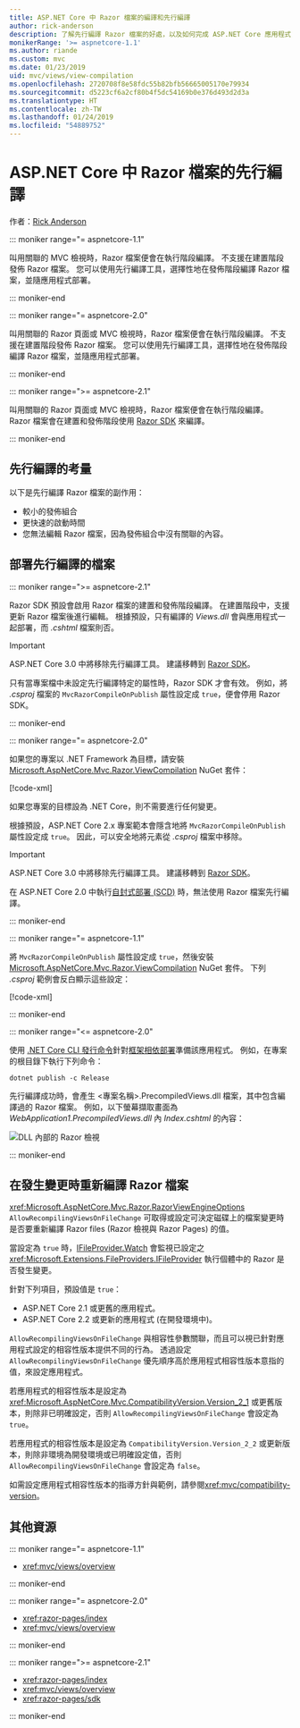 ```yaml
---
title: ASP.NET Core 中 Razor 檔案的編譯和先行編譯
author: rick-anderson
description: 了解先行編譯 Razor 檔案的好處，以及如何完成 ASP.NET Core 應用程式中 Razor 檔案的先行編譯。
monikerRange: '>= aspnetcore-1.1'
ms.author: riande
ms.custom: mvc
ms.date: 01/23/2019
uid: mvc/views/view-compilation
ms.openlocfilehash: 2720708f8e58fdc55b82bfb56665005170e79934
ms.sourcegitcommit: d5223cf6a2cf80b4f5dc54169b0e376d493d2d3a
ms.translationtype: HT
ms.contentlocale: zh-TW
ms.lasthandoff: 01/24/2019
ms.locfileid: "54889752"
---
```

# <a name="razor-file-compilation-in-aspnet-core"></a>ASP.NET Core 中 Razor 檔案的先行編譯

作者：[Rick Anderson](https://twitter.com/RickAndMSFT)

::: moniker range="= aspnetcore-1.1"

叫用關聯的 MVC 檢視時，Razor 檔案便會在執行階段編譯。 不支援在建置階段發佈 Razor 檔案。 您可以使用先行編譯工具，選擇性地在發佈階段編譯 Razor 檔案，並隨應用程式部署。

::: moniker-end

::: moniker range="= aspnetcore-2.0"

叫用關聯的 Razor 頁面或 MVC 檢視時，Razor 檔案便會在執行階段編譯。 不支援在建置階段發佈 Razor 檔案。 您可以使用先行編譯工具，選擇性地在發佈階段編譯 Razor 檔案，並隨應用程式部署。

::: moniker-end

::: moniker range=">= aspnetcore-2.1"

叫用關聯的 Razor 頁面或 MVC 檢視時，Razor 檔案便會在執行階段編譯。 Razor 檔案會在建置和發佈階段使用 [Razor SDK](xref:razor-pages/sdk) 來編譯。

::: moniker-end

## <a name="precompilation-considerations"></a>先行編譯的考量

以下是先行編譯 Razor 檔案的副作用：

* 較小的發佈組合
* 更快速的啟動時間
* 您無法編輯 Razor 檔案，因為發佈組合中沒有關聯的內容。

## <a name="deploy-precompiled-files"></a>部署先行編譯的檔案

::: moniker range=">= aspnetcore-2.1"

Razor SDK 預設會啟用 Razor 檔案的建置和發佈階段編譯。 在建置階段中，支援更新 Razor 檔案後進行編輯。 根據預設，只有編譯的 *Views.dll* 會與應用程式一起部署，而 *.cshtml* 檔案則否。

> [!IMPORTANT]
> ASP.NET Core 3.0 中將移除先行編譯工具。 建議移轉到 [Razor SDK](xref:razor-pages/sdk)。
>
> 只有當專案檔中未設定先行編譯特定的屬性時，Razor SDK 才會有效。 例如，將 *.csproj* 檔案的 `MvcRazorCompileOnPublish` 屬性設定成 `true`，便會停用 Razor SDK。

::: moniker-end

::: moniker range="= aspnetcore-2.0"

如果您的專案以 .NET Framework 為目標，請安裝 [Microsoft.AspNetCore.Mvc.Razor.ViewCompilation](https://www.nuget.org/packages/Microsoft.AspNetCore.Mvc.Razor.ViewCompilation/) NuGet 套件：

[!code-xml[](view-compilation/sample/DotNetFrameworkProject.csproj?name=snippet_ViewCompilationPackage)]

如果您專案的目標設為 .NET Core，則不需要進行任何變更。

根據預設，ASP.NET Core 2.x 專案範本會隱含地將 `MvcRazorCompileOnPublish` 屬性設定成 `true`。 因此，可以安全地將元素從 *.csproj* 檔案中移除。

> [!IMPORTANT]
> ASP.NET Core 3.0 中將移除先行編譯工具。 建議移轉到 [Razor SDK](xref:razor-pages/sdk)。
>
> 在 ASP.NET Core 2.0 中執行[自封式部署 (SCD)](/dotnet/core/deploying/#self-contained-deployments-scd) 時，無法使用 Razor 檔案先行編譯。

::: moniker-end

::: moniker range="= aspnetcore-1.1"

將 `MvcRazorCompileOnPublish` 屬性設定成 `true`，然後安裝 [Microsoft.AspNetCore.Mvc.Razor.ViewCompilation](https://www.nuget.org/packages/Microsoft.AspNetCore.Mvc.Razor.ViewCompilation/) NuGet 套件。 下列 *.csproj* 範例會反白顯示這些設定：

[!code-xml[](view-compilation/sample/MvcRazorCompileOnPublish.csproj?highlight=4,10)]

::: moniker-end

::: moniker range="<= aspnetcore-2.0"

使用 [.NET Core CLI 發行命令](/dotnet/core/tools/dotnet-publish)針對[框架相依部署](/dotnet/core/deploying/#framework-dependent-deployments-fdd)準備該應用程式。 例如，在專案的根目錄下執行下列命令：

```console
dotnet publish -c Release
```

先行編譯成功時，會產生 <專案名稱>.PrecompiledViews.dll 檔案，其中包含編譯過的 Razor 檔案。 例如，以下螢幕擷取畫面為 *WebApplication1.PrecompiledViews.dll* 內 *Index.cshtml* 的內容：

![DLL 內部的 Razor 檢視](view-compilation/_static/razor-views-in-dll.png)

::: moniker-end

## <a name="recompile-razor-files-on-change"></a>在發生變更時重新編譯 Razor 檔案

<xref:Microsoft.AspNetCore.Mvc.Razor.RazorViewEngineOptions> `AllowRecompilingViewsOnFileChange` 可取得或設定可決定磁碟上的檔案變更時是否要重新編譯 Razor files (Razor 檢視與 Razor Pages) 的值。

當設定為 `true` 時，[IFileProvider.Watch](xref:Microsoft.Extensions.FileProviders.IFileProvider.Watch*) 會監視已設定之 <xref:Microsoft.Extensions.FileProviders.IFileProvider> 執行個體中的 Razor 是否發生變更。

針對下列項目，預設值是 `true`：

* ASP.NET Core 2.1 或更舊的應用程式。
* ASP.NET Core 2.2 或更新的應用程式 (在開發環境中)。

`AllowRecompilingViewsOnFileChange` 與相容性參數關聯，而且可以視已針對應用程式設定的相容性版本提供不同的行為。 透過設定 `AllowRecompilingViewsOnFileChange` 優先順序高於應用程式相容性版本意指的值，來設定應用程式。

若應用程式的相容性版本是設定為 <xref:Microsoft.AspNetCore.Mvc.CompatibilityVersion.Version_2_1> 或更舊版本，則除非已明確設定，否則 `AllowRecompilingViewsOnFileChange` 會設定為 `true`。

若應用程式的相容性版本是設定為 `CompatibilityVersion.Version_2_2` 或更新版本，則除非環境為開發環境或已明確設定值，否則 `AllowRecompilingViewsOnFileChange` 會設定為 `false`。

如需設定應用程式相容性版本的指導方針與範例，請參閱<xref:mvc/compatibility-version>。

## <a name="additional-resources"></a>其他資源

::: moniker range="= aspnetcore-1.1"

* <xref:mvc/views/overview>

::: moniker-end

::: moniker range="= aspnetcore-2.0"

* <xref:razor-pages/index>
* <xref:mvc/views/overview>

::: moniker-end

::: moniker range=">= aspnetcore-2.1"

* <xref:razor-pages/index>
* <xref:mvc/views/overview>
* <xref:razor-pages/sdk>

::: moniker-end
